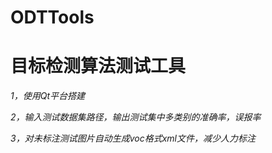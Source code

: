 # ODTTools
# 目标检测算法测试工具

*1，使用Qt平台搭建*

*2，输入测试数据集路径，输出测试集中多类别的准确率，误报率*

*3，对未标注测试图片自动生成voc格式xml文件，减少人力标注*
